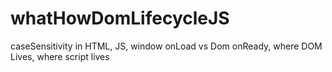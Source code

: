 # whatHowDomLifecycleJS
caseSensitivity in HTML, JS,   window onLoad vs Dom onReady,  where DOM Lives, where script lives
